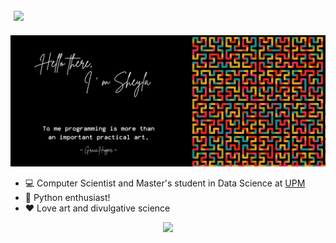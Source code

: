 
<h2> &#8203 &#8203
	<a href="https://t.me/sheyls">
		<img width="20px" src="https://simpleicons.now.sh/telegram/4c5861" />
	</a>
</h3>

<img src="https://raw.githubusercontent.com/sheyls/sheyls/master/resources/banner.png" alt="Hello world">


- 💻 Computer Scientist and Master's student in Data Science at [UPM](https://www.upm.es/)
- 🐍 Python enthusiast!
- ❤️ Love art and divulgative science

<p align="center">
    <a href="https://skillicons.dev">
        <img src="https://skillicons.dev/icons?i=python,linux,bash,r,cs,c,php" />
    </a>
</p>

